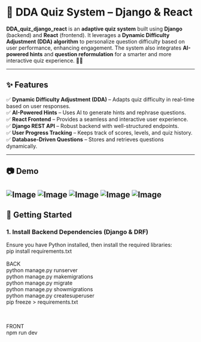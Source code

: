 # 🎯 DDA Quiz System – Django & React  

**DDA_quiz_django_react** is an **adaptive quiz system** built using **Django** (backend) and **React** (frontend). It leverages a **Dynamic Difficulty Adjustment (DDA) algorithm** to personalize question difficulty based on user performance, enhancing engagement. The system also integrates **AI-powered hints** and **question reformulation** for a smarter and more interactive quiz experience. 🚀🧠  

---

## ✨ Features  

✅ **Dynamic Difficulty Adjustment (DDA)** – Adapts quiz difficulty in real-time based on user responses.  
✅ **AI-Powered Hints** – Uses AI to generate hints and rephrase questions.  
✅ **React Frontend** – Provides a seamless and interactive user experience.  
✅ **Django REST API** – Robust backend with well-structured endpoints.  
✅ **User Progress Tracking** – Keeps track of scores, levels, and quiz history.  
✅ **Database-Driven Questions** – Stores and retrieves questions dynamically.  

---

## 📷 Demo  

![Image](https://github.com/user-attachments/assets/29465dcb-8a1c-4659-8847-a6c76cc2d641)
![Image](https://github.com/user-attachments/assets/fc5aebda-5656-43e0-890d-76a238557cde)
![Image](https://github.com/user-attachments/assets/b6122bf5-67e2-49fc-be04-5cdb12e084a9)
![Image](https://github.com/user-attachments/assets/00ff7b94-9155-4399-a06c-5ac9896bfd5d)
![Image](https://github.com/user-attachments/assets/d42cd13c-9a09-4136-b5c6-87632754e537)
---

## 🚀 Getting Started  

### **1. Install Backend Dependencies (Django & DRF)**  
Ensure you have Python installed, then install the required libraries:  <br>
            pip install requirements.txt
<br><br>
BACK <br>
python manage.py runserver    
python manage.py makemigrations  
python manage.py migrate  
python manage.py showmigrations  
python manage.py createsuperuser    
pip freeze > requirements.txt  
<br><br>

FRONT
<br>
npm run dev
